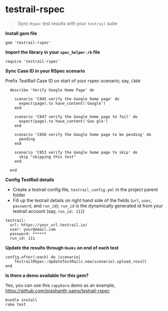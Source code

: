 # testrail-rspec
> Sync `Rspec` test results with your `testrail` suite

**Install gem file**
```
gem 'testrail-rspec'
```

**Import the library in your `spec_helper.rb` file**
```
require 'testrail-rspec'
```

**Sync Case ID in your RSpec scenario**

Prefix TestRail Case ID on start of your rspec scenario; say, `C860`

```
  describe 'Verify Google Home Page' do
    
    scenario 'C845 verify the Google home page' do
      expect(page).to have_content('Google')
    end
  
    scenario 'C847 verify the Google home page to fail' do
      expect(page).to have_content('Goo gle')
    end
    
    scenario 'C850 verify the Google home page to be pending' do
      pending
    end
    
    scenario 'C853 verify the Google home page to skip' do
      skip "skipping this test"
    end
  
  end
```

**Config TestRail details**

- Create a testrail config file, `testrail_config.yml` in the project parent folder
- Fill up the testrail details on right hand side of the fields (`url`, `user`, `password`, and `run_id`); `run_id` is the dynamically generated id from your testrail account (say, `run_id: 111`)

```
testrail:
  url: https://your_url.testrail.io/
  user: your@email.com
  password: ******
  run_id: 111
```

**Update the results through `Hooks` on end of each test**
```
config.after(:each) do |scenario|
    TestrailRSpec::UpdateTestRails.new(scenario).upload_result
end
```

**Is there a demo available for this gem?**

Yes, you can use this `capybara` demo as an example, https://github.com/prashanth-sams/testrail-rspec

```
bundle install
rake test
```
